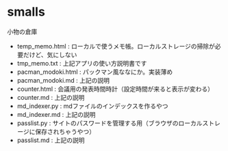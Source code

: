 # smalls
小物の倉庫

- temp_memo.html : ローカルで使うメモ帳。ローカルストレージの掃除が必要だけど、気にしない
- tmp_memo.txt : 上記アプリの使い方説明書です
- pacman_modoki.html : パックマン風ななにか。実装薄め
- pacman_modoki.md : 上記の説明
- counter.html : 会議用の発表時間時計（設定時間が来ると表示が変わる）
- counter.md : 上記の説明
- md_indexer.py : mdファイルのインデックスを作るやつ
- md_indexer.md : 上記の説明
- passlist.py : サイトのパスワードを管理する用（ブラウザのローカルストレージに保存されちゃうやつ）
- passlist.md : 上記の説明